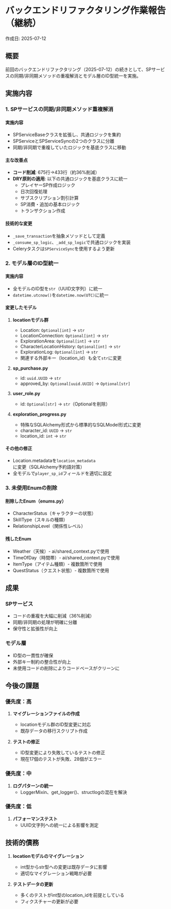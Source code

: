 # バックエンドリファクタリング作業報告（継続）

作成日: 2025-07-12

## 概要

前回のバックエンドリファクタリング（2025-07-12）の続きとして、SPサービスの同期/非同期メソッドの重複解消とモデル層のID型統一を実施。

## 実施内容

### 1. SPサービスの同期/非同期メソッド重複解消

#### 実施内容
- SPServiceBaseクラスを拡張し、共通ロジックを集約
- SPServiceとSPServiceSyncの2つのクラスに分離
- 同期/非同期で重複していたロジックを基底クラスに移動

#### 主な改善点
- **コード削減**: 675行→433行（約36%削減）
- **DRY原則の適用**: 以下の共通ロジックを基底クラスに統一
  - プレイヤーSP作成ロジック
  - 日次回復処理
  - サブスクリプション割引計算
  - SP消費・追加の基本ロジック
  - トランザクション作成

#### 技術的な変更
- `_save_transaction`を抽象メソッドとして定義
- `_consume_sp_logic`、`_add_sp_logic`で共通ロジックを実装
- Celeryタスクは`SPServiceSync`を使用するよう更新

### 2. モデル層のID型統一

#### 実施内容
- 全モデルのID型を`str`（UUID文字列）に統一
- `datetime.utcnow()`を`datetime.now(UTC)`に統一

#### 変更したモデル
1. **locationモデル群**
   - Location: `Optional[int]` → `str`
   - LocationConnection: `Optional[int]` → `str`
   - ExplorationArea: `Optional[int]` → `str`
   - CharacterLocationHistory: `Optional[int]` → `str`
   - ExplorationLog: `Optional[int]` → `str`
   - 関連する外部キー（location_id）も全て`str`に変更

2. **sp_purchase.py**
   - id: `uuid.UUID` → `str`
   - approved_by: `Optional[uuid.UUID]` → `Optional[str]`

3. **user_role.py**
   - id: `Optional[str]` → `str`（Optionalを削除）

4. **exploration_progress.py**
   - 特殊なSQLAlchemy形式から標準的なSQLModel形式に変更
   - character_id: `UUID` → `str`
   - location_id: `int` → `str`

#### その他の修正
- Location.metadataを`location_metadata`に変更（SQLAlchemy予約語対策）
- 全モデルで`player_sp_id`フィールドを適切に設定

### 3. 未使用Enumの削除

#### 削除したEnum（enums.py）
- CharacterStatus（キャラクターの状態）
- SkillType（スキルの種類）
- RelationshipLevel（関係性レベル）

#### 残したEnum
- Weather（天候）- ai/shared_context.pyで使用
- TimeOfDay（時間帯）- ai/shared_context.pyで使用
- ItemType（アイテム種類）- 複数箇所で使用
- QuestStatus（クエスト状態）- 複数箇所で使用

## 成果

### SPサービス
- コードの重複を大幅に削減（36%削減）
- 同期/非同期の処理が明確に分離
- 保守性と拡張性が向上

### モデル層
- ID型の一貫性が確保
- 外部キー制約の整合性が向上
- 未使用コードの削除によりコードベースがクリーンに

## 今後の課題

### 優先度：高
1. **マイグレーションファイルの作成**
   - locationモデル群のID型変更に対応
   - 既存データの移行スクリプト作成

2. **テストの修正**
   - ID型変更により失敗しているテストの修正
   - 現在17個のテストが失敗、28個がエラー

### 優先度：中
1. **ログパターンの統一**
   - LoggerMixin、get_logger()、structlogの混在を解決

### 優先度：低
1. **パフォーマンステスト**
   - UUID文字列への統一による影響を測定

## 技術的債務

1. **locationモデルのマイグレーション**
   - int型からstr型への変更は既存データに影響
   - 適切なマイグレーション戦略が必要

2. **テストデータの更新**
   - 多くのテストがint型のlocation_idを前提としている
   - フィクスチャーの更新が必要